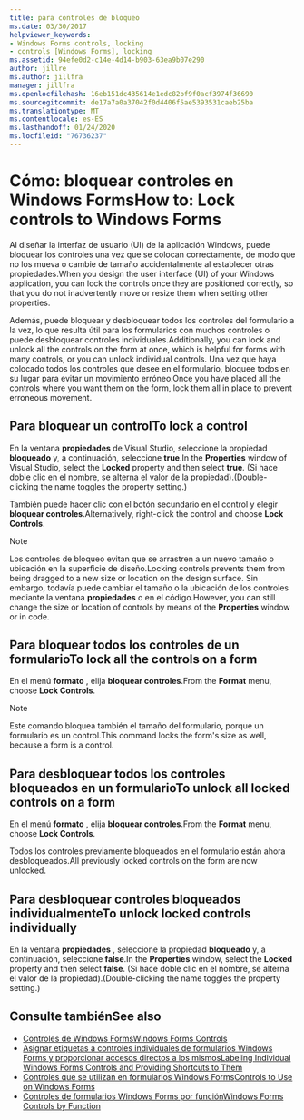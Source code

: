 ```yaml
---
title: para controles de bloqueo
ms.date: 03/30/2017
helpviewer_keywords:
- Windows Forms controls, locking
- controls [Windows Forms], locking
ms.assetid: 94efe0d2-c14e-4d14-b903-63ea9b07e290
author: jillre
ms.author: jillfra
manager: jillfra
ms.openlocfilehash: 16eb151dc435614e1edc82bf9f0acf3974f36690
ms.sourcegitcommit: de17a7a0a37042f0d4406f5ae5393531caeb25ba
ms.translationtype: MT
ms.contentlocale: es-ES
ms.lasthandoff: 01/24/2020
ms.locfileid: "76736237"
---
```

# <a name="how-to-lock-controls-to-windows-forms"></a><span data-ttu-id="d9d12-102">Cómo: bloquear controles en Windows Forms</span><span class="sxs-lookup"><span data-stu-id="d9d12-102">How to: Lock controls to Windows Forms</span></span>

<span data-ttu-id="d9d12-103">Al diseñar la interfaz de usuario (UI) de la aplicación Windows, puede bloquear los controles una vez que se colocan correctamente, de modo que no los mueva o cambie de tamaño accidentalmente al establecer otras propiedades.</span><span class="sxs-lookup"><span data-stu-id="d9d12-103">When you design the user interface (UI) of your Windows application, you can lock the controls once they are positioned correctly, so that you do not inadvertently move or resize them when setting other properties.</span></span>

<span data-ttu-id="d9d12-104">Además, puede bloquear y desbloquear todos los controles del formulario a la vez, lo que resulta útil para los formularios con muchos controles o puede desbloquear controles individuales.</span><span class="sxs-lookup"><span data-stu-id="d9d12-104">Additionally, you can lock and unlock all the controls on the form at once, which is helpful for forms with many controls, or you can unlock individual controls.</span></span> <span data-ttu-id="d9d12-105">Una vez que haya colocado todos los controles que desee en el formulario, bloquee todos en su lugar para evitar un movimiento erróneo.</span><span class="sxs-lookup"><span data-stu-id="d9d12-105">Once you have placed all the controls where you want them on the form, lock them all in place to prevent erroneous movement.</span></span>

## <a name="to-lock-a-control"></a><span data-ttu-id="d9d12-106">Para bloquear un control</span><span class="sxs-lookup"><span data-stu-id="d9d12-106">To lock a control</span></span>

<span data-ttu-id="d9d12-107">En la ventana **propiedades** de Visual Studio, seleccione la propiedad **bloqueado** y, a continuación, seleccione **true**.</span><span class="sxs-lookup"><span data-stu-id="d9d12-107">In the **Properties** window of Visual Studio, select the **Locked** property and then select **true**.</span></span> <span data-ttu-id="d9d12-108">(Si hace doble clic en el nombre, se alterna el valor de la propiedad).</span><span class="sxs-lookup"><span data-stu-id="d9d12-108">(Double-clicking the name toggles the property setting.)</span></span>

<span data-ttu-id="d9d12-109">También puede hacer clic con el botón secundario en el control y elegir **bloquear controles**.</span><span class="sxs-lookup"><span data-stu-id="d9d12-109">Alternatively, right-click the control and choose **Lock Controls**.</span></span>

> [!NOTE]
> <span data-ttu-id="d9d12-110">Los controles de bloqueo evitan que se arrastren a un nuevo tamaño o ubicación en la superficie de diseño.</span><span class="sxs-lookup"><span data-stu-id="d9d12-110">Locking controls prevents them from being dragged to a new size or location on the design surface.</span></span> <span data-ttu-id="d9d12-111">Sin embargo, todavía puede cambiar el tamaño o la ubicación de los controles mediante la ventana **propiedades** o en el código.</span><span class="sxs-lookup"><span data-stu-id="d9d12-111">However, you can still change the size or location of controls by means of the **Properties** window or in code.</span></span>

## <a name="to-lock-all-the-controls-on-a-form"></a><span data-ttu-id="d9d12-112">Para bloquear todos los controles de un formulario</span><span class="sxs-lookup"><span data-stu-id="d9d12-112">To lock all the controls on a form</span></span>

<span data-ttu-id="d9d12-113">En el menú **formato** , elija **bloquear controles**.</span><span class="sxs-lookup"><span data-stu-id="d9d12-113">From the **Format** menu, choose **Lock Controls**.</span></span>

> [!NOTE]
> <span data-ttu-id="d9d12-114">Este comando bloquea también el tamaño del formulario, porque un formulario es un control.</span><span class="sxs-lookup"><span data-stu-id="d9d12-114">This command locks the form's size as well, because a form is a control.</span></span>

## <a name="to-unlock-all-locked-controls-on-a-form"></a><span data-ttu-id="d9d12-115">Para desbloquear todos los controles bloqueados en un formulario</span><span class="sxs-lookup"><span data-stu-id="d9d12-115">To unlock all locked controls on a form</span></span>

<span data-ttu-id="d9d12-116">En el menú **formato** , elija **bloquear controles**.</span><span class="sxs-lookup"><span data-stu-id="d9d12-116">From the **Format** menu, choose **Lock Controls**.</span></span>

<span data-ttu-id="d9d12-117">Todos los controles previamente bloqueados en el formulario están ahora desbloqueados.</span><span class="sxs-lookup"><span data-stu-id="d9d12-117">All previously locked controls on the form are now unlocked.</span></span>

## <a name="to-unlock-locked-controls-individually"></a><span data-ttu-id="d9d12-118">Para desbloquear controles bloqueados individualmente</span><span class="sxs-lookup"><span data-stu-id="d9d12-118">To unlock locked controls individually</span></span>

<span data-ttu-id="d9d12-119">En la ventana **propiedades** , seleccione la propiedad **bloqueado** y, a continuación, seleccione **false**.</span><span class="sxs-lookup"><span data-stu-id="d9d12-119">In the **Properties** window, select the **Locked** property and then select **false**.</span></span> <span data-ttu-id="d9d12-120">(Si hace doble clic en el nombre, se alterna el valor de la propiedad).</span><span class="sxs-lookup"><span data-stu-id="d9d12-120">(Double-clicking the name toggles the property setting.)</span></span>

## <a name="see-also"></a><span data-ttu-id="d9d12-121">Consulte también</span><span class="sxs-lookup"><span data-stu-id="d9d12-121">See also</span></span>

- [<span data-ttu-id="d9d12-122">Controles de Windows Forms</span><span class="sxs-lookup"><span data-stu-id="d9d12-122">Windows Forms Controls</span></span>](index.md)
- [<span data-ttu-id="d9d12-123">Asignar etiquetas a controles individuales de formularios Windows Forms y proporcionar accesos directos a los mismos</span><span class="sxs-lookup"><span data-stu-id="d9d12-123">Labeling Individual Windows Forms Controls and Providing Shortcuts to Them</span></span>](labeling-individual-windows-forms-controls-and-providing-shortcuts-to-them.md)
- [<span data-ttu-id="d9d12-124">Controles que se utilizan en formularios Windows Forms</span><span class="sxs-lookup"><span data-stu-id="d9d12-124">Controls to Use on Windows Forms</span></span>](controls-to-use-on-windows-forms.md)
- [<span data-ttu-id="d9d12-125">Controles de formularios Windows Forms por función</span><span class="sxs-lookup"><span data-stu-id="d9d12-125">Windows Forms Controls by Function</span></span>](windows-forms-controls-by-function.md)

